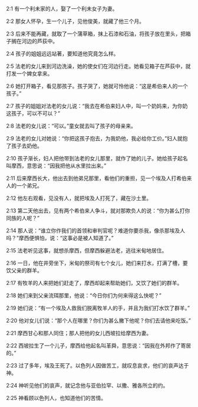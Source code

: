 <a id="1"></a>2:1  有一个利未家的人，娶了一个利未女子为妻。  

<a id="2"></a>2:2  那女人怀孕，生一个儿子，见他俊美，就藏了他三个月。  

<a id="3"></a>2:3  后来不能再藏，就取了一个蒲草箱，抹上石漆和石油，将孩子放在里头，把箱子搁在河边的芦荻中。  

<a id="4"></a>2:4  孩子的姐姐远远站著，要知道他究竟怎么样。  

<a id="5"></a>2:5  法老的女儿来到河边洗澡，她的使女们在河边行走。她看见箱子在芦荻中，就打发一个婢女拿来。  

<a id="6"></a>2:6  她打开箱子，看见那孩子。孩子哭了，她就可怜他说：“这是希伯来人的一个孩子。”  

<a id="7"></a>2:7  孩子的姐姐对法老的女儿说：“我去在希伯来妇人中，叫一个奶妈来，为你奶这孩子，可以不可以？”  

<a id="8"></a>2:8  法老的女儿说：“可以。”童女就去叫了孩子的母亲来。  

<a id="9"></a>2:9  法老的女儿对她说：“你把这孩子抱去，为我奶他，我必给你工价。”妇人就抱了孩子去奶他。  

<a id="10"></a>2:10  孩子渐长，妇人把他带到法老的女儿那里，就作了她的儿子。她给孩子起名叫摩西，意思说：“因我把他从水里拉出来。”  

<a id="11"></a>2:11  后来摩西长大，他出去到他弟兄那里，看他们的重担，见一个埃及人打希伯来人的一个弟兄。  

<a id="12"></a>2:12  他左右观看，见没有人，就把埃及人打死了，藏在沙土里。  

<a id="13"></a>2:13  第二天他出去，见有两个希伯来人争斗，就对那欺负人的说：“你为甚么打你同族的人呢？”  

<a id="14"></a>2:14  那人说：“谁立你作我们的首领和审判官呢？难道你要杀我，像杀那埃及人吗？”摩西便惧怕，说：“这事必是被人知道了。”  

<a id="15"></a>2:15  法老听见这事，就想杀摩西，但摩西躲避法老，逃往米甸地居住。  

<a id="16"></a>2:16  一日，他在井旁坐下，米甸的祭司有七个女儿，她们来打水，打满了槽，要饮父亲的群羊。  

<a id="17"></a>2:17  有牧羊的人来把她们赶走了，摩西却起来帮助她们，又饮了她们的群羊。  

<a id="18"></a>2:18  她们来到父亲流珥那里，他说：“今日你们为何来得这么快呢？”  

<a id="19"></a>2:19  她们说：“有一个埃及人救我们脱离牧羊人的手，并且为我们打水饮了群羊。”  

<a id="20"></a>2:20  他对女儿们说：“那个人在哪里？你们为甚么撇下他呢？你们去请他来吃饭。”  

<a id="21"></a>2:21  摩西甘心和那人同住；那人把他的女儿西坡拉给摩西为妻。  

<a id="22"></a>2:22  西坡拉生了一个儿子，摩西给他起名叫革舜，意思说：“因我在外邦作了寄居的。”  

<a id="23"></a>2:23  过了多年，埃及王死了。以色列人因做苦工，就叹息哀求，他们的哀声达于　神。  

<a id="24"></a>2:24  神听见他们的哀声，就记念他与亚伯拉罕、以撒、雅各所立的约。  

<a id="25"></a>2:25  神看顾以色列人，也知道他们的苦情。  
